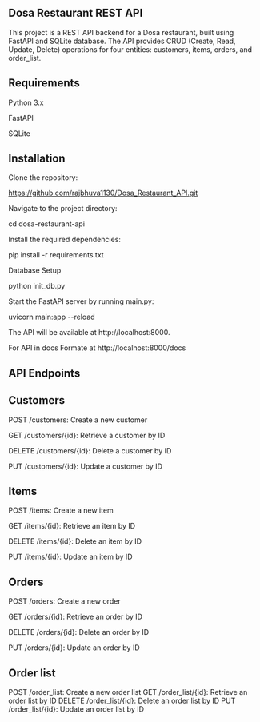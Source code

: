 Dosa Restaurant REST API
------------------------

This project is a REST API backend for a Dosa restaurant, built using FastAPI and SQLite database. The API provides CRUD (Create, Read, Update, Delete) operations for four entities: customers, items, orders, and order_list.


Requirements
------------
Python 3.x

FastAPI

SQLite

Installation
------------

Clone the repository:

https://github.com/rajbhuva1130/Dosa_Restaurant_API.git

Navigate to the project directory:

cd dosa-restaurant-api

Install the required dependencies:

pip install -r requirements.txt

Database Setup

python init_db.py

Start the FastAPI server by running main.py:

uvicorn main:app --reload

The API will be available at http://localhost:8000.

For API in docs Formate at  http://localhost:8000/docs

API Endpoints
-------------

Customers
---------
POST /customers: Create a new customer

GET /customers/{id}: Retrieve a customer by ID

DELETE /customers/{id}: Delete a customer by ID

PUT /customers/{id}: Update a customer by ID

Items
-----
POST /items: Create a new item

GET /items/{id}: Retrieve an item by ID

DELETE /items/{id}: Delete an item by ID

PUT /items/{id}: Update an item by ID

Orders
------
POST /orders: Create a new order

GET /orders/{id}: Retrieve an order by ID

DELETE /orders/{id}: Delete an order by ID

PUT /orders/{id}: Update an order by ID

Order list
---------
POST /order_list: Create a new order list
GET /order_list/{id}: Retrieve an order list by ID
DELETE /order_list/{id}: Delete an order list by ID
PUT /order_list/{id}: Update an order list by ID
